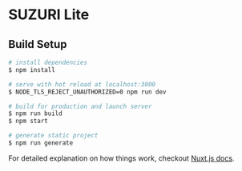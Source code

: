 # SUZURI Lite

## Build Setup

``` bash
# install dependencies
$ npm install

# serve with hot reload at localhost:3000
$ NODE_TLS_REJECT_UNAUTHORIZED=0 npm run dev

# build for production and launch server
$ npm run build
$ npm start

# generate static project
$ npm run generate
```

For detailed explanation on how things work, checkout [Nuxt.js docs](https://nuxtjs.org).
